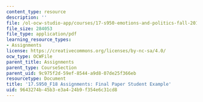```yaml
---
content_type: resource
description: ''
file: /ol-ocw-studio-app/courses/17-s950-emotions-and-politics-fall-2018/9643274b45b3e3a424b9f354e6c31cd8_MIT17_S950F18_FinalPaper.pdf
file_size: 284053
file_type: application/pdf
learning_resource_types:
- Assignments
license: https://creativecommons.org/licenses/by-nc-sa/4.0/
ocw_type: OCWFile
parent_title: Assignments
parent_type: CourseSection
parent_uid: 9c975f2d-59ef-8544-a9d8-07de25f366eb
resourcetype: Document
title: '17.S950_F18 Assignments: Final Paper Student Example'
uid: 9643274b-45b3-e3a4-24b9-f354e6c31cd8
---
```

